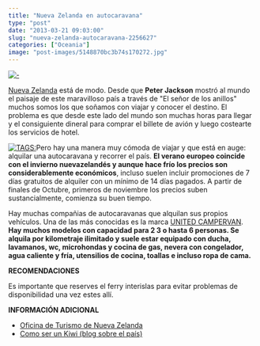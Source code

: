 ```yaml
---
title: "Nueva Zelanda en autocaravana"
type: "post"
date: "2013-03-21 09:03:00"
slug: "nueva-zelanda-autocaravana-2256627"
categories: ["Oceania"]
image: "post-images/5148870bc3b74s170272.jpg"
---
```


 [ ![ - ](post-images/5148870bc3b74s170272.jpg "sets de rodaje de Hobbiton by Ian Brodie ")](http://www.newzealand.com/int/plan/business/hobbiton-movie-set-tours/)

 [Nueva Zelanda](http://www.missviajes.com/nueva-zelanda-131081) está de modo. Desde que **Peter Jackson** mostró al mundo el paisaje de este maravilloso país a través de "El señor de los anillos" muchos somos los que soñamos con viajar y conocer el destino. El problema es que desde este lado del mundo son muchas horas para llegar y el consiguiente dineral para comprar el billete de avión y luego costearte los servicios de hotel.

 [![ TAGS:](post-images/514885f0c2196s70373.jpg "2 berth premier united campervan ")](post-images/514885f0c2196s70373.jpg)Pero hay una manera muy cómoda de viajar y que está en auge: alquilar una autocaravana y recorrer el país. **El verano europeo coincide con el invierno nuevazelandés y aunque hace frío los precios son considerablemente económicos**, incluso suelen incluir promociones de 7 días gratuitos de alquiler con un mínimo de 14 días pagados. A partir de finales de Octubre, primeros de noviembre los precios suben sustancialmente, comienza su buen tiempo.

 Hay muchas compañias de autocaravanas que alquilan sus propios vehículos. Una de las más conocidas es la marca [UNITED CAMPERVAN](http://www.unitedcampervans.co.nz/about-us/company-profile). **Hay muchos modelos con capacidad para 2 3 o hasta 6 personas. Se alquila por kilometraje ilimitado y suele estar equipado con ducha, lavamanos, wc, microhondas y cocina de gas, nevera con congelador, agua caliente y fría, utensilios de cocina, toallas e incluso ropa de cama.**

 **RECOMENDACIONES**

 Es importante que reserves el ferry interislas para evitar problemas de disponibilidad una vez estes allí.

 **INFORMACIÓN ADICIONAL**

- [Oficina de Turismo de Nueva Zelanda ](http://www.newzealand.com/int/)
- [Como ser un Kiwi (blog sobre el país)](http://www.comoserunkiwi.com/)